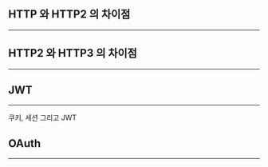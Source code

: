 

## HTTP 와 HTTP2 의 차이점
------



## HTTP2 와  HTTP3 의 차이점
-------



## JWT
------
쿠키, 세션 그리고 JWT



## OAuth
-----



